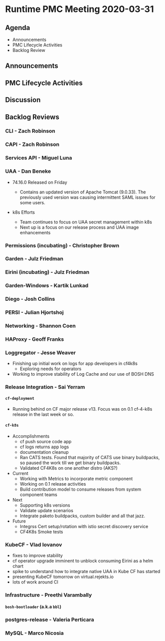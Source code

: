 # Runtime PMC Meeting 2020-03-31

## Agenda

* Announcements
* PMC Lifecycle Activities
* Backlog Review


## Announcements


## PMC Lifecycle Activities


## Discussion


## Backlog Reviews

### CLI - Zach Robinson


### CAPI - Zach Robinson


### Services API - Miguel Luna


### UAA - Dan Beneke
* 74.16.0 Released on Friday
    - Contains an updated version of Apache Tomcat (9.0.33).  The previously used version was causing intermittent SAML issues for some users.

* k8s Efforts
    - Team continues to focus on UAA secret management within k8s
	- Next up is a focus on our release process and UAA image enhancements

### Permissions (incubating) - Christopher Brown


### Garden - Julz Friedman


### Eirini (incubating) - Julz Friedman


### Garden-Windows - Kartik Lunkad


### Diego - Josh Collins


### PERSI - Julian Hjortshoj


### Networking - Shannon Coen


### HAProxy - Geoff Franks


### Loggregator - Jesse Weaver
- Finishing up initial work on logs for app developers in cf4k8s
  - Exploring needs for operators
- Working to improve stability of Log Cache and our use of BOSH DNS

### Release Integration - Sai Yerram

#### `cf-deployment`
- Running behind on CF major release v13. Focus was on 0.1 cf-4-k8s release in the last week or so.

#### `cf-k8s`
- Accomplishments
  - cf push source code app
  - cf logs returns app logs
  - documentation cleanup
  - Ran CATS tests. Found that majority of CATS use binary buildpacks, so paused the work till we get binary buildpacks.
  - Validated CF4K8s on one another distro (AKS?)
- Current
  - Working with Metrics to incorporate metric component
  - Working on 0.1 release activities
  - Build contribution model to consume releases from system component teams
- Next
  - Supporting k8s versions
  - Validate update scenarios
  - Integrate paketo buildpacks, custom builder and all that jazz.
- Future
  - Integrss Cert setup/rotation with istio secret discovery service
  - CF4K8s Smoke tests


### KubeCF - Vlad Iovanov

- fixes to improve stability
- cf operator upgrade imminent to unblock consuming Eirini as a helm chart
- spike to understand how to integrate native UAA in Kube CF has started
- presenting KubeCF tomorrow on virtual.rejekts.io
- lots of work around CI

### Infrastructure - Preethi Varambally

#### `bosh-bootloader` (a.k.a `bbl`)


### postgres-release - Valeria Perticara


### MySQL - Marco Nicosia

